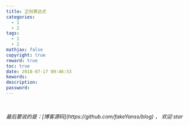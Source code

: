 ```yaml
---
title: 正则表达式
categories:
  - 1
  - 2
tags:
  - 1
  - 2
mathjax: false
copyright: true
reward: true
toc: true
date: 2018-07-17 09:46:53
kewords:
description:
password:
---
```




<br>
<p id="div-border-top-green"><i>最后要说的是：[博客源码](https://github.com/fakeYanss/blog) ， 欢迎 star</i></p>